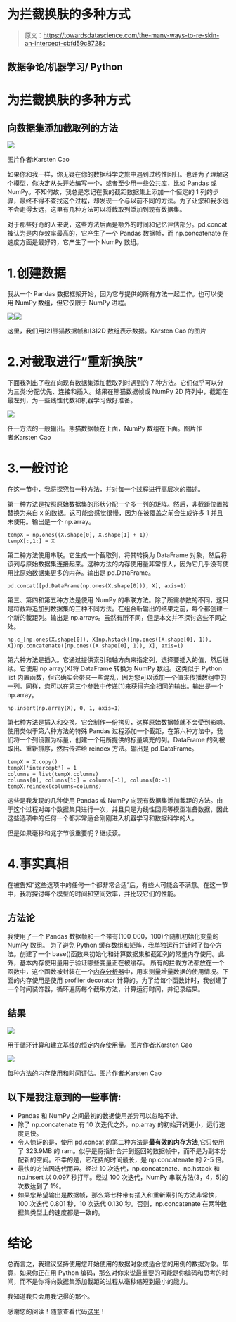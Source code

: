 # 为拦截换肤的多种方式

> 原文：<https://towardsdatascience.com/the-many-ways-to-re-skin-an-intercept-cbfd59c8728c>

## 数据争论/机器学习/ Python

# 为拦截换肤的多种方式

## 向数据集添加截取列的方法

![](img/74cecfaf454b8df887b761a286212113.png)

图片作者:Karsten Cao

如果你和我一样，你无疑在你的数据科学之旅中遇到过线性回归。也许为了理解这个模型，你决定从头开始编写一个，或者至少用一些公共库，比如 Pandas 或 NumPy。不知何故，我总是忘记在我的截距数据集上添加一个恒定的 1 列的步骤，最终不得不查找这个过程，却发现一个与以前不同的方法。为了让您和我永远不会走得太远，这里有几种方法可以将截取列添加到现有数据集。

对于那些好奇的人来说，这些方法后面是额外的时间和记忆评估部分。pd.concat 被认为是内存效率最高的，它产生了一个 Pandas 数据帧，而 np.concatenate 在速度方面是最好的，它产生了一个 NumPy 数组。

# 1.创建数据

我从一个 Pandas 数据框架开始，因为它与提供的所有方法一起工作。也可以使用 NumPy 数组，但它仅限于 NumPy 进程。

![](img/62c4e413fed600c2fe9e6609c6cbad62.png)![](img/d6bd8945c196e3e556a6936d0e13574e.png)

这里，我们用[2]熊猫数据帧和[3]2D 数组表示数据。Karsten Cao 的图片

# 2.对截取进行“重新换肤”

下面我列出了我在向现有数据集添加截取列时遇到的 7 种方法。它们似乎可以分为三类:分配优先、连接和插入。结果在熊猫数据帧或 NumPy 2D 阵列中，截距在最左列，为一些线性代数和机器学习做好准备。

![](img/272f123e3af9d27f13a860bbcb6dc4ef.png)

任一方法的一般输出。熊猫数据帧在上面，NumPy 数组在下面。图片作者:Karsten Cao

# 3.一般讨论

在这一节中，我将探究每一种方法，并对每一个过程进行高层次的描述。

第一种方法是按照原始数据集的形状分配一个多一列的矩阵。然后，非截距位置被替换为来自 x 的数据。这可能会感觉很慢，因为在被覆盖之前会生成许多 1 并且未使用。输出是一个 np.array。

```
tempX = np.ones((X.shape[0], X.shape[1] + 1))
tempX[:,1:] = X
```

第二种方法使用串联。它生成一个截取列，将其转换为 DataFrame 对象，然后将该列与原始数据集连接起来。这种方法的内存使用量非常惊人，因为它几乎没有使用比原始数据集更多的内存。输出是 pd.DataFrame。

```
pd.concat([pd.DataFrame(np.ones(X.shape[0])), X], axis=1)
```

第三、第四和第五种方法是使用 NumPy 的串联方法。除了所需参数的不同，这只是将截距追加到数据集的三种不同方法。在组合新输出的结果之前，每个都创建一个新的截距列。输出是 np.arrays。虽然有所不同，但是本文并不探讨这些不同之处。

```
np.c_[np.ones(X.shape[0]), X]np.hstack([np.ones((X.shape[0], 1)), X])np.concatenate([np.ones((X.shape[0], 1)), X], axis=1)
```

第六种方法是插入。它通过提供索引和轴方向来指定列，选择要插入的值，然后继续。它使用 np.array(X)将 DataFrame 转换为 NumPy 数组。这类似于 Python list 内置函数，但它确实会带来一些混乱，因为您可以添加一个值来传播数组中的一列。同样，您可以在第三个参数中传递[1]来获得完全相同的输出。输出是一个 np.array。

```
np.insert(np.array(X), 0, 1, axis=1)
```

第七种方法是插入和交换。它会制作一份拷贝，这样原始数据帧就不会受到影响。使用类似于第六种方法的特殊 Pandas 过程添加一个截距，在第六种方法中，我们将一个列设置为标量，创建一个用所提供的标量填充的列。DataFrame 的列被取出、重新排序，然后传递给 reindex 方法。输出是 pd.DataFrame。

```
tempX = X.copy()
tempX['intercept'] = 1
columns = list(tempX.columns)
columns[0], columns[1:] = columns[-1], columns[0:-1]
tempX.reindex(columns=columns)
```

这些是我发现的几种使用 Pandas 或 NumPy 向现有数据集添加截距的方法。由于这个过程对每个数据集只进行一次，并且只是为线性回归等模型准备数据，因此这些选项中的任何一个都非常适合刚刚进入机器学习和数据科学的人。

但是如果毫秒和兆字节很重要呢？继续读。

# 4.事实真相

在被告知“这些选项中的任何一个都非常合适”后，有些人可能会不满意。在这一节中，我将探讨每个模型的时间和空间效率，并比较它们的性能。

## **方法论**

我使用了一个 Pandas 数据帧和一个带有(100_000，100)个随机初始化变量的 NumPy 数组。
为了避免 Python 缓存数组和矩阵，我单独运行并计时了每个方法。创建了一个 base()函数来初始化和计算数据集和截距列的常量内存使用。此外，基本内存使用量用于验证哪些变量正在被缓存。
所有的拦截方法都放在一个函数中，这个函数被封装在一个[内存分析器](https://pypi.org/project/memory-profiler/)中，用来测量增量数据的使用情况。下面的内存使用是使用 profiler decorator 计算的。为了给每个函数计时，我创建了一个时间装饰器，循环遍历每个截取方法，计算运行时间，并记录结果。

## **结果**

![](img/f9836afeb705fbe29411502861831bcf.png)

用于循环计算和建立基线的恒定内存使用量。图片作者:Karsten Cao

![](img/fee3f67811f8b1436943fb4656420a63.png)

每种方法的内存使用和时间评估。图片作者:Karsten Cao

## 以下是我注意到的一些事情:

*   Pandas 和 NumPy 之间最初的数据使用差异可以忽略不计。
*   除了 np.concatenate 有 10 次迭代之外，np.array 的初始开销更小，运行速度更快。
*   令人惊讶的是，使用 pd.concat 的第二种方法是**最有效的内存方法**,它只使用了 323.9MB 的 ram。似乎是将指针合并到返回的数据帧中，而不是为副本分配新的空间。不幸的是，它花费的时间最长，是 np.concatenate 的 2-5 倍。
*   最快的方法因迭代而异。经过 10 次迭代，np.concatenate、np.hstack 和 np.insert 以 0.097 秒打平。经过 100 次迭代，NumPy 串联方法(3，4，5)的次数达到了 1%。
*   如果您希望输出是数据帧，那么第七种带有插入和重新索引的方法非常快，100 次迭代 0.801 秒，10 次迭代 0.130 秒。否则，np.concatenate 在两种数据集类型上的速度都是一致的。

# 结论

总而言之，我建议坚持使用您开始使用的数据对象或适合您的用例的数据对象。毕竟，如果你正在用 Python 编码，那么对你来说最重要的可能是你编码和思考的时间，而不是你将向数据集添加截距的过程从毫秒缩短到最小的能力。

我知道我只会用我记得的那个。

感谢您的阅读！随意查看代码[这里](https://github.com/karagain/Intercept-Profiler/blob/main/profiler.py)！